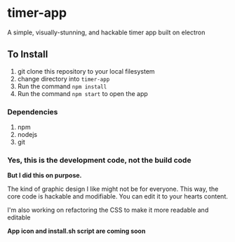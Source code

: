 # timer-app
A simple, visually-stunning, and hackable timer app built on electron

## To Install
1. git clone this repository to your local filesystem
2. change directory into `timer-app`
3. Run the command `npm install`
4. Run the command `npm start` to open the app

### Dependencies
1. npm
2. nodejs
3. git

### Yes, this is the development code, not the build code
__But I did this on purpose.__ 

The kind of graphic design I like might not be for everyone. This way, the core code is hackable and modifiable. You can edit it to your hearts content.

I'm also working on refactoring the CSS to make it more readable and editable

__App icon and install.sh script are coming soon__
